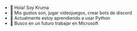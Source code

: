 - 👋 Hola! Soy Kruma
- 👀 Mis gustos son, jugar videojuegos, crear bots de discord
- 🌱 Actualmente estoy aprendiendo a usar Python
- 💞️ Busco en un futuro trabajar en Microsoft

